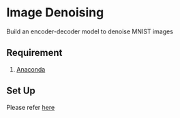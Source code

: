 # Image Denoising

Build an encoder-decoder model to denoise MNIST images

## Requirement

1. [Anaconda](https://www.anaconda.com/distribution/#download-section)

## Set Up

Please refer [here]()